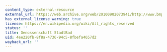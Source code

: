 ```yaml
---
content_type: external-resource
external_url: https://web.archive.org/web/20100902073941/http://www.bmp.de/vorort/0102/a5.shtml
has_external_license_warning: true
license: https://en.wikipedia.org/wiki/All_rights_reserved
status: ''
title: Genossenschaft StadtBad
uid: 4ee220fb-8f8a-4736-94c5-8fbefa4657d2
wayback_url: ''
---
```

